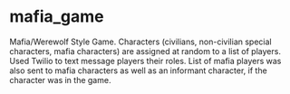 mafia_game
==========

Mafia/Werewolf Style Game. Characters (civilians, non-civilian special characters, mafia characters) are assigned at random to a list of players. Used Twilio to text message players their roles. List of mafia players was also sent to mafia characters as well as an informant character, if the character was in the game.


